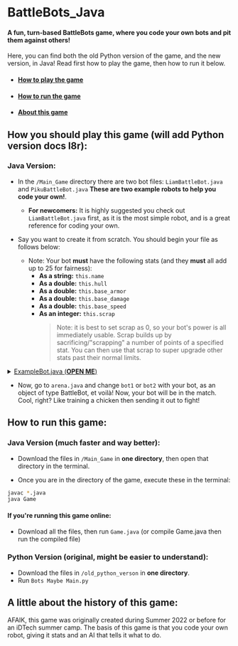 # BattleBots_Java
#### A fun, turn-based BattleBots game, where you code your own bots and pit them against others!
Here, you can find both the old Python version of the game, and the new version, in Java!
Read first how to play the game, then how to run it below.
- #### [How to play the game](#how-you-should-play-this-game-will-add-python-version-docs-l8r)
- #### [How to run the game](#how-to-run-this-game)
- #### [About this game](#a-little-about-the-history-of-this-game)
## How you should play this game (will add Python version docs l8r):
### Java Version:
- In the `/Main_Game` directory there are two bot files: `LiamBattleBot.java` and `PikuBattleBot.java` **These are two example robots to help you code your own!**.
    - **For newcomers:** It is highly suggested you check out `LiamBattleBot.java` first, as it is the most simple robot, and is a great reference for coding your own.
 
- Say you want to create it from scratch. You should begin your file as follows below:
    -  Note: Your bot **must** have the following stats (and they **must** all add up to 25 for fairness):
        - **As a string:** `this.name`
        - **As a double:** `this.hull`
        - **As a double:** `this.base_armor`
        - **As a double:** `this.base_damage`
        - **As a double:** `this.base_speed`
        - **As an integer:** `this.scrap`
          > Note: it is best to set scrap as 0, so your bot's power is all immediately usable. Scrap builds up by sacrificing/"scrapping" a number of points of a specified stat. You can then use that scrap to super upgrade other stats past their normal limits.

<details>
<summary><ins>ExampleBot.java (<strong>OPEN ME</strong>)</ins></summary>

```java
class ExampleBot extends BattleBot
{
    // The class constructor, where you define your bot's name and stats, along with extra variables and parameters that are unique to your bot.
    public BotXYZ()
    {
        this.name = "Example";
        this.hull = 5.0 * (HullValue);
        this.base_armor = 19.0;
        this.base_damage = 1.0;
        this.base_speed = 1.0;
        this.scrap = 0;
    }
    // The function where you code what the bot does. This must be titled take_turn.
    public void take_turn(BattleBot enemy)
    {
        // In this example, 'BotXYZ' uses RNG(random number generation) to decide what to do. However, the fun of it is that it's all up to you!
        // NOTE: Your bot is only able to do one move at a time. As such, program your bot in such a way that if you
        // plan to do a combo of moves, there is a placeholder variable so that it knows how far it is in the sequence, as the combo will be split into multiple turns.
        int rand = (int) (Math.random() * 100 + 1);
        if(rand < 26)
        {
            this.upgrade_hull();
        }
        else if(rand < 51)
        {
            this.attack(enemy);
        }
        else if(rand < 76)
        {
            this.upgrade_damage();
        }
        else if(rand < 101)
        {
            this.upgrade_speed();
        }
    }

  }
```
</details>

 - Now, go to `arena.java` and change `bot1` or `bot2` with your bot, as an object of type BattleBot, et voilà! Now, your bot will be in the match. Cool, right? Like training a chicken then sending it out to fight!

## How to run this game:
### Java Version (much faster and way better):
- Download the files in `/Main_Game` in **one directory**, then open that directory in the terminal.

- Once you are in the directory of the game, execute these in the terminal:
```zsh
javac *.java
java Game
```
#### If you're running this game online:
- Download all the files, then run `Game.java` (or compile Game.java then run the compiled file)
### Python Version (original, might be easier to understand):
 - Download the files in `/old_python_verson` in **one directory**.
 - Run `Bots Maybe Main.py`

## A little about the history of this game:
AFAIK, this game was originally created during Summer 2022 or before for an iDTech summer camp.
The basis of this game is that you code your own robot, giving it stats and an AI that tells it what to do.
